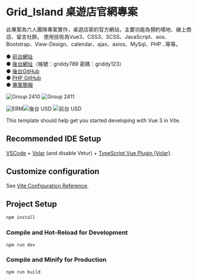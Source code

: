 # Grid_Island 桌遊店官網專案

此專案為六人團隊專案實作，桌遊店家的官方網站，主要功能為預約場地、線上商店、留言社群。
使用技術為Vue3、CSS3、SCSS、JavaScript、aos、Bootstrap、View-Design、calendar、ajax、axios、MySql、PHP...等等。

● [前台網址](https://tibamef2e.com/chd104/g5/front/) <br>
● [後台網址](https://tibamef2e.com/chd104/g5/admin/)（帳號：griddy789 密碼：griddy123）<br>
● [後台GitHub](https://github.com/Martina216/Grid_Island_Admin)<br>
● [PHP GitHub](https://github.com/smallguo0925/gridislandPHP)<br>
● [專案簡報](https://drive.google.com/file/d/1vATqaoH-M6Z4YmLZW0rW-dJICpT237cv/view) <br>

![Group 2410](https://github.com/zhuuu98/G5_Grid_Island/assets/152141510/5221a8f9-1575-43ce-907f-01b0587c5326)
![Group 2411](https://github.com/zhuuu98/G5_Grid_Island/assets/152141510/f5c3b8b7-4294-4648-be4e-7d8a0d1f27d5)



![ERM](https://github.com/zhuuu98/G5_Grid_Island/assets/152141510/f3c94a49-e221-4239-9ebf-f2e36a610d5f)![後台 USD](https://github.com/zhuuu98/G5_Grid_Island/assets/152141510/73964529-9b0b-4e7e-99a8-5bdacac4c9da)
![前台 USD](https://github.com/zhuuu98/G5_Grid_Island/assets/152141510/afeb34ea-a00d-49d7-9626-d0f1d7afc12e)



This template should help get you started developing with Vue 3 in Vite.

## Recommended IDE Setup

[VSCode](https://code.visualstudio.com/) + [Volar](https://marketplace.visualstudio.com/items?itemName=Vue.volar) (and disable Vetur) + [TypeScript Vue Plugin (Volar)](https://marketplace.visualstudio.com/items?itemName=Vue.vscode-typescript-vue-plugin).

## Customize configuration

See [Vite Configuration Reference](https://vitejs.dev/config/).

## Project Setup

```sh
npm install
```

### Compile and Hot-Reload for Development

```sh
npm run dev
```

### Compile and Minify for Production

```sh
npm run build
```
